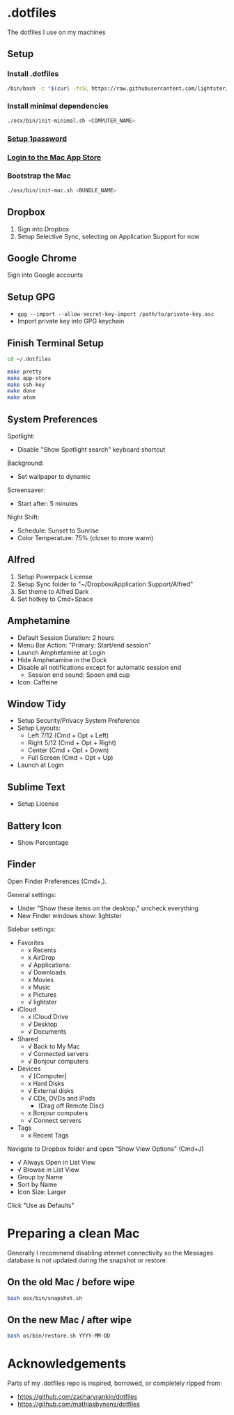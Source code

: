 # .dotfiles

The dotfiles I use on my machines

## Setup

### Install .dotfiles
```bash
/bin/bash -c "$(curl -fsSL https://raw.githubusercontent.com/lightster/.dotfiles/HEAD/osx/bin/install.sh)"
```

### Install minimal dependencies
```bash
./osx/bin/init-minimal.sh <COMPUTER_NAME>
```

### <a href="onepassword://">Setup 1password</a>

### <a href="https://appstore.com]">Login to the Mac App Store</a>

### Bootstrap the Mac
```bash
./osx/bin/init-mac.sh <BUNDLE_NAME>
```

## Dropbox

1. Sign into Dropbox
2. Setup Selective Sync, selecting on Application Support for now

## Google Chrome

Sign into Google accounts

## Setup GPG

- `gpg --import --allow-secret-key-import /path/to/private-key.asc`
- Import private key into GPG keychain

## Finish Terminal Setup

```bash
cd ~/.dotfiles

make pretty
make app-store
make ssh-key
make done
make atom
```

## System Preferences

Spotlight:
 - Disable "Show Spotlight search" keyboard shortcut

Background:
 - Set wallpaper to dynamic

Screensaver:
 - Start after: 5 minutes

Night Shift:

 - Schedule: Sunset to Sunrise
 - Color Temperature: 75% (closer to more warm)

## Alfred

1. Setup Powerpack License
2. Setup Sync folder to "~/Dropbox/Application Support/Alfred"
3. Set theme to Alfred Dark
4. Set hotkey to Cmd+Space

## Amphetamine

 - Default Session Duration: 2 hours
 - Menu Bar Action: "Primary: Start/end session"
 - Launch Amphetamine at Login
 - Hide Amphetamine in the Dock
 - Disable all notifications except for automatic session end
    - Session end sound: Spoon and cup
 - Icon: Caffeine

## Window Tidy

 - Setup Security/Privacy System Preference
 - Setup Layouts:
    - Left 7/12 (Cmd + Opt + Left)
    - Right 5/12 (Cmd + Opt + Right)
    - Center (Cmd + Opt + Down)
    - Full Screen (Cmd + Opt + Up)
  - Launch at Login

## Sublime Text

 - Setup License

## Battery Icon

 - Show Percentage

## Finder

Open Finder Preferences (Cmd+,).

General settings:

- Under "Show these items on the desktop," uncheck everything
- New Finder windows show: lightster

Sidebar settings:

- Favorites
    - x Recents
    - x AirDrop
    - √ Applications:
    - √ Downloads
    - x Movies
    - x Music
    - x Pictures
    - √ lightster
- iCloud
    - x iCloud Drive
    - √ Desktop
    - √ Documents
- Shared
    - √ Back to My Mac
    - √ Connected servers
    - √ Bonjour computers
- Devices
    - √ [Computer]
    - x Hard Disks
    - √ External disks
    - √ CDs, DVDs and iPods
        - (Drag off Remote Disc)
    - x Bonjour computers
    - √ Connect servers
- Tags
    - x Recent Tags

Navigate to Dropbox folder and open "Show View Options" (Cmd+J)

- √ Always Open in List View
- √ Browse in List View
- Group by Name
- Sort by Name
- Icon Size: Larger

Click "Use as Defaults"

# Preparing a clean Mac

Generally I recommend disabling internet connectivity so the Messages database
is not updated during the snapshot or restore.

## On the old Mac / before wipe

```bash
bash osx/bin/snapshot.sh
```

## On the new Mac / after wipe

```bash
bash os/bin/restore.sh YYYY-MM-DD
```

# Acknowledgements

Parts of my .dotfiles repo is inspired, borrowed, or completely ripped from:

 - https://github.com/zacharyrankin/dotfiles
 - https://github.com/mathiasbynens/dotfiles
